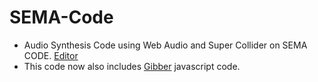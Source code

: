 # SEMA-Code
* Audio Synthesis Code using Web Audio and Super Collider on SEMA CODE. [Editor](https://sema.codes/)
* This code now also includes [Gibber](https://gibber.cc/) javascript code.
